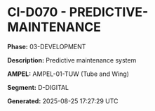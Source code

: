 # CI-D070 - PREDICTIVE-MAINTENANCE

**Phase:** 03-DEVELOPMENT

**Description:** Predictive maintenance system

**AMPEL:** AMPEL-01-TUW (Tube and Wing)

**Segment:** D-DIGITAL

**Generated:** 2025-08-25 17:27:29 UTC
